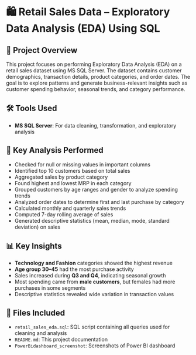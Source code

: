 # 🛍️ Retail Sales Data – Exploratory Data Analysis (EDA) Using SQL

## 📌 Project Overview  
This project focuses on performing Exploratory Data Analysis (EDA) on a retail sales dataset using MS SQL Server. The dataset contains customer demographics, transaction details, product categories, and order dates. The goal is to explore patterns and generate business-relevant insights such as customer spending behavior, seasonal trends, and category performance.

## 🛠 Tools Used  
- **MS SQL Server**: For data cleaning, transformation, and exploratory analysis

## 🎯 Key Analysis Performed  
- Checked for null or missing values in important columns  
- Identified top 10 customers based on total sales  
- Aggregated sales by product category  
- Found highest and lowest MRP in each category  
- Grouped customers by age ranges and gender to analyze spending trends  
- Analyzed order dates to determine first and last purchase by category  
- Calculated monthly and quarterly sales trends  
- Computed 7-day rolling average of sales  
- Generated descriptive statistics (mean, median, mode, standard deviation) on sales

## 📊 Key Insights  
- **Technology and Fashion** categories showed the highest revenue  
- **Age group 30–45** had the most purchase activity  
- Sales increased during **Q3 and Q4**, indicating seasonal growth  
- Most spending came from **male customers**, but females had more purchases in some segments  
- Descriptive statistics revealed wide variation in transaction values

## 📁 Files Included  
- `retail_sales_eda.sql`: SQL script containing all queries used for cleaning and analysis  
- `README.md`: This project documentation
- `PowerBidashboard_screenshot`: Screenshots of Power BI dashboard
